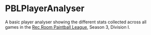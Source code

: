 # PBLPlayerAnalyser

A basic player analyser showing the different stats collected across all games in the <a href="https://recroomleague.com/">Rec Room Paintball League</a>, Season 3, Division I.
